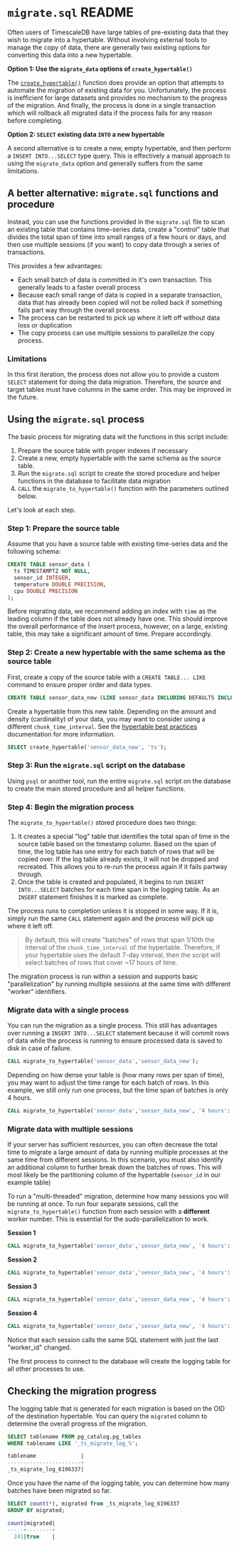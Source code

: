 # `migrate.sql` README
Often users of TimescaleDB have large tables of pre-existing data that they wish to
migrate into a hypertable. Without involving external tools to manage the copy of 
data, there are generally two existing options for converting this data into a new hypertable.

**Option 1: Use the `migrate_data` options of `create_hypertable()`**

The [`create_hypertable()`](https://docs.timescale.com/api/latest/hypertable/create_hypertable) function does provide an option that attempts to automate
the migration of existing data for you. Unfortunately, the process is inefficient 
for large datasets and provides no mechanism to the progress of the migration. And
finally, the process is done in a single transaction which will rollback all migrated
data if the process fails for any reason before completing.

**Option 2: `SELECT` existing data `INTO` a new hypertable**

A second alternative is to create a new, empty hypertable, and then perform a 
`INSERT INTO...SELECT` type query. This is effectively a manual approach to using
the `migrate_data` option and generally suffers from the same limitations.

## A better alternative: `migrate.sql` functions and procedure
Instead, you can use the functions provided in the `migrate.sql` file to scan an existing
table that contains time-series data, create a "control" table that divides the 
total span of time into small ranges of a few hours or days, and then use multiple 
sessions (if you want) to copy data through a series of transactions.

This provides a few advantages:
 * Each small batch of data is committed in it's own transaction. This generally 
   leads to a faster overall process
 * Because each small range of data is copied in a separate transaction, data that
   has already been copied will not be rolled back if something fails part way
   through the overall process
 * The process can be restarted to pick up where it left off without data loss
   or duplication
 * The copy process can use multiple sessions to parallelize the copy process.

### Limitations
In this first iteration, the process does not allow you to provide a custom
`SELECT` statement for doing the data migration. Therefore, the source and 
target tables must have columns in the same order. This may be improved in the
future.

## Using the `migrate.sql` process
The basic process for migrating data wit the functions in this script include:

1. Prepare the source table with proper indexes if necessary
1. Create a new, empty hypertable with the same schema as the source table.
1. Run the `migrate.sql` script to create the stored procedure and helper
functions in the database to facilitate data migration
1. `CALL` the `migrate_to_hypertable()` function with the parameters outlined
below.

Let's look at each step.

### Step 1: Prepare the source table
Assume that you have a source table with existing time-series data and the 
following schema:

```sql
CREATE TABLE sensor_data (
  ts TIMESTAMPTZ NOT NULL,
  sensor_id INTEGER,
  temperature DOUBLE PRECISION,
  cpu DOUBLE PRECISION
);
```

Before migrating data, we recommend adding an index with `time` as the leading
column if the table does not already have one. This should improve the overall
performance of the insert process, however, on a large, existing table, this
may take a significant amount of time. Prepare accordingly.

### Step 2: Create a new hypertable with the same schema as the source table
First, create a copy of the source table with a `CREATE TABLE... LIKE` command
to ensure proper order and data types.

```sql
CREATE TABLE sensor_data_new (LIKE sensor_data INCLUDING DEFAULTS INCLUDING CONSTRAINTS EXCLUDING INDEXES);
```

Create a hypertable from this new table. Depending on the amount and density 
(cardinality) of your data, you may want to consider using a different `chunk_time_interval`.
See the [hypertable best practices](https://docs.timescale.com/timescaledb/latest/how-to-guides/hypertables/best-practices/) documentation for more information.

```sql
SELECT create_hypertable('sensor_data_new', 'ts');
```

### Step 3: Run the `migrate.sql` script on the database
Using `psql` or another tool, run the entire `migrate.sql` script on the database
to create the main stored procedure and all helper functions.

### Step 4: Begin the migration process
The `migrate_to_hypertable()` stored procedure does two things:

1. It creates a special "log" table that identifies the total span of time in the
source table based on the timestamp column. Based on the span of time, the log
table has one entry for each batch of rows that will be copied over. If the log table
already exists, it will not be dropped and recreated. This allows you to re-run the
process again if it fails partway through.
1. Once the table is created and populated, it begins to run `INSERT INTO...SELECT`
batches for each time span in the logging table. As an `INSERT` statement finishes
it is marked as complete.

The process runs to completion unless it is stopped in some way. If it is, simply
run the same `CALL` statement again and the process will pick up where it left
off.

> By default, this will create "batches" of rows that span 1/10th the interval of
> the `chunk_time_interval` of the hypertable. Therefore, if your hypertable uses
> the default 7-day interval, then the script will select batches of rows that
> cover ~17 hours of time.

The migration process is run within a session and supports basic 
"parallelization" by running multiple sessions at the same time with different
"worker" identifiers.

### **Migrate data with a single process**
You can run the migration as a single process. This still has advantages over
running a `INSERT INTO...SELECT` statement because it will commit rows of data
while the process is running to ensure processed data is saved to disk in case
of failure.

```sql
CALL migrate_to_hypertable('sensor_data','sensor_data_new');
```

Depending on how dense your table is (how many rows per span of time), you may want
to adjust the time range for each batch of rows. In this example, we still only
run one process, but the time span of batches is only 4 hours.

```sql
CALL migrate_to_hypertable('sensor_data','sensor_data_new', '4 hours'::interval);
```

### **Migrate data with multiple sessions**
If your server has sufficient resources, you can often decrease the total time
to migrate a large amount of data by running multiple processes at the same time
from different sessions. In this scenario, you must also identify an additional
column to further break down the batches of rows. This will most likely be
the partitioning column of the hypertable (`sensor_id` in our example table)

To run a "multi-threaded" migration, determine how many sessions you will be 
running at once. To run four separate sessions, call the `migrate_to_hypertable()`
function from each session with a **different** worker number. This is essential
for the sudo-parallelization to work.

**Session 1**
```sql
CALL migrate_to_hypertable('sensor_data','sensor_data_new', '4 hours'::interval,'sensor_id',4,1);
```
**Session 2**
```sql
CALL migrate_to_hypertable('sensor_data','sensor_data_new', '4 hours'::interval,'sensor_id',4,2);
```
**Session 3**
```sql
CALL migrate_to_hypertable('sensor_data','sensor_data_new', '4 hours'::interval,'sensor_id',4,3);
```
**Session 4**
```sql
CALL migrate_to_hypertable('sensor_data','sensor_data_new', '4 hours'::interval,'sensor_id',4,4);
```

Notice that each session calls the same SQL statement with just the last "worker_id" changed.

The first process to connect to the database will create the logging table
for all other processes to use.

## Checking the migration progress
The logging table that is generated for each migration is based
on the OID of the destination hypertable. You can query the `migrated`
column to determine the overall progress of the migration.

```sql
SELECT tablename FROM pg_catalog.pg_tables 
WHERE tablename LIKE '_ts_migrate_log_%';

tablename              |
-----------------------+
_ts_migrate_log_6196337|
```

Once you have the name of the logging table, you can determine
how many batches have been migrated so far.

```sql
SELECT count(*), migrated from _ts_migrate_log_6196337
GROUP BY migrated;

count|migrated|
-----+--------+
  241|true    |
```